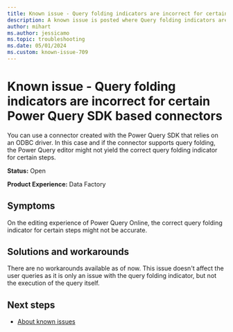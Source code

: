 ```yaml
---
title: Known issue - Query folding indicators are incorrect for certain Power Query SDK based connectors
description: A known issue is posted where Query folding indicators are incorrect for certain Power Query SDK based connectors.
author: mihart
ms.author: jessicamo
ms.topic: troubleshooting  
ms.date: 05/01/2024
ms.custom: known-issue-709
---
```


# Known issue - Query folding indicators are incorrect for certain Power Query SDK based connectors

You can use a connector created with the Power Query SDK that relies on an ODBC driver. In this case and if the connector supports query folding, the Power Query editor might not yield the correct query folding indicator for certain steps.

**Status:** Open

**Product Experience:** Data Factory

## Symptoms

On the editing experience of Power Query Online, the correct query folding indicator for certain steps might not be accurate.

## Solutions and workarounds

There are no workarounds available as of now. This issue doesn't affect the user queries as it is only an issue with the query folding indicator, but not the execution of the query itself.

## Next steps

- [About known issues](https://support.fabric.microsoft.com/known-issues)
